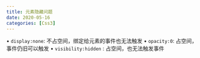 ```yaml
---
title: 元素隐藏问题
date: 2020-05-16
categories: [Css3]
---
```


• `display:none`: 不占空间，绑定给元素的事件也无法触发
• `opacity:0`: 占空间，事件仍旧可以触发
• `visibility:hidden` : 占空间，也无法触发事件

